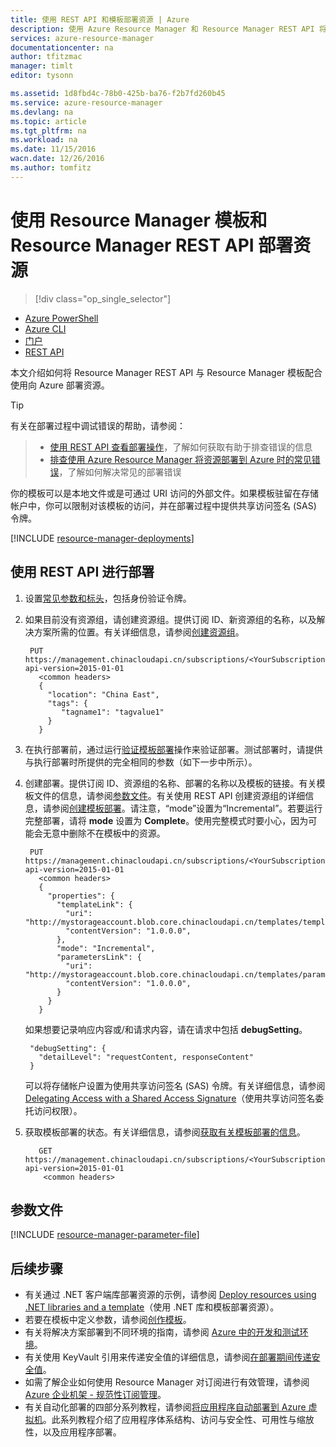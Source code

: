 ```yaml
---
title: 使用 REST API 和模板部署资源 | Azure
description: 使用 Azure Resource Manager 和 Resource Manager REST API 将资源部署到 Azure。资源在 Resource Manager 模板中定义。
services: azure-resource-manager
documentationcenter: na
author: tfitzmac
manager: timlt
editor: tysonn

ms.assetid: 1d8fbd4c-78b0-425b-ba76-f2b7fd260b45
ms.service: azure-resource-manager
ms.devlang: na
ms.topic: article
ms.tgt_pltfrm: na
ms.workload: na
ms.date: 11/15/2016
wacn.date: 12/26/2016
ms.author: tomfitz
---
```


# 使用 Resource Manager 模板和 Resource Manager REST API 部署资源
> [!div class="op_single_selector"]
* [Azure PowerShell](./powershell-azure-resource-manager.md)
* [Azure CLI](./xplat-cli-azure-resource-manager.md)
* [门户](./resource-group-portal.md)
* [REST API](./resource-manager-rest-api.md)

本文介绍如何将 Resource Manager REST API 与 Resource Manager 模板配合使用向 Azure 部署资源。

> [!TIP]
有关在部署过程中调试错误的帮助，请参阅：
> 
> * [使用 REST API 查看部署操作](./resource-manager-troubleshoot-deployments-rest.md)，了解如何获取有助于排查错误的信息
> * [排查使用 Azure Resource Manager 将资源部署到 Azure 时的常见错误](./resource-manager-common-deployment-errors.md)，了解如何解决常见的部署错误
> 
> 

你的模板可以是本地文件或是可通过 URI 访问的外部文件。如果模板驻留在存储帐户中，你可以限制对该模板的访问，并在部署过程中提供共享访问签名 (SAS) 令牌。

[!INCLUDE [resource-manager-deployments](../../includes/resource-manager-deployments.md)]

## 使用 REST API 进行部署
1. 设置[常见参数和标头](https://docs.microsoft.com/rest/api/index)，包括身份验证令牌。
2. 如果目前没有资源组，请创建资源组。提供订阅 ID、新资源组的名称，以及解决方案所需的位置。有关详细信息，请参阅[创建资源组](https://docs.microsoft.com/rest/api/resources/resourcegroups#ResourceGroups_CreateOrUpdate)。

        PUT https://management.chinacloudapi.cn/subscriptions/<YourSubscriptionId>/resourcegroups/<YourResourceGroupName>?api-version=2015-01-01
          <common headers>
          {
            "location": "China East",
            "tags": {
               "tagname1": "tagvalue1"
            }
          }
3. 在执行部署前，通过运行[验证模板部署](https://docs.microsoft.com/rest/api/resources/deployments#Deployments_Validate)操作来验证部署。测试部署时，请提供与执行部署时所提供的完全相同的参数（如下一步中所示）。
4. 创建部署。提供订阅 ID、资源组的名称、部署的名称以及模板的链接。有关模板文件的信息，请参阅[参数文件](#parameter-file)。有关使用 REST API 创建资源组的详细信息，请参阅[创建模板部署](https://docs.microsoft.com/rest/api/resources/deployments#Deployments_CreateOrUpdate)。请注意，“mode”设置为“Incremental”。若要运行完整部署，请将 **mode** 设置为 **Complete**。使用完整模式时要小心，因为可能会无意中删除不在模板中的资源。

        PUT https://management.chinacloudapi.cn/subscriptions/<YourSubscriptionId>/resourcegroups/<YourResourceGroupName>/providers/Microsoft.Resources/deployments/<YourDeploymentName>?api-version=2015-01-01
          <common headers>
          {
            "properties": {
              "templateLink": {
                "uri": "http://mystorageaccount.blob.core.chinacloudapi.cn/templates/template.json",
                "contentVersion": "1.0.0.0",
              },
              "mode": "Incremental",
              "parametersLink": {
                "uri": "http://mystorageaccount.blob.core.chinacloudapi.cn/templates/parameters.json",
                "contentVersion": "1.0.0.0",
              }
            }
          }

      如果想要记录响应内容或/和请求内容，请在请求中包括 **debugSetting**。

        "debugSetting": {
          "detailLevel": "requestContent, responseContent"
        }

      可以将存储帐户设置为使用共享访问签名 (SAS) 令牌。有关详细信息，请参阅 [Delegating Access with a Shared Access Signature](https://docs.microsoft.com/rest/api/storageservices/fileservices/delegating-access-with-a-shared-access-signature)（使用共享访问签名委托访问权限）。
5. 获取模板部署的状态。有关详细信息，请参阅[获取有关模板部署的信息](https://docs.microsoft.com/rest/api/resources/deployments#Deployments_Get)。

          GET https://management.chinacloudapi.cn/subscriptions/<YourSubscriptionId>/resourcegroups/<YourResourceGroupName>/providers/Microsoft.Resources/deployments/<YourDeploymentName>?api-version=2015-01-01
           <common headers>

## <a name="parameter-file"></a> 参数文件

[!INCLUDE [resource-manager-parameter-file](../../includes/resource-manager-parameter-file.md)]

## 后续步骤
* 有关通过 .NET 客户端库部署资源的示例，请参阅 [Deploy resources using .NET libraries and a template](../virtual-machines/virtual-machines-windows-csharp-template.md)（使用 .NET 库和模板部署资源）。
* 若要在模板中定义参数，请参阅[创作模板](./resource-group-authoring-templates.md#parameters)。
* 有关将解决方案部署到不同环境的指南，请参阅 [Azure 中的开发和测试环境](./solution-dev-test-environments.md)。
* 有关使用 KeyVault 引用来传递安全值的详细信息，请参阅[在部署期间传递安全值](./resource-manager-keyvault-parameter.md)。
* 如需了解企业如何使用 Resource Manager 对订阅进行有效管理，请参阅 [Azure 企业机架 - 规范性订阅管理](./resource-manager-subscription-governance.md)。
* 有关自动化部署的四部分系列教程，请参阅[将应用程序自动部署到 Azure 虚拟机](../virtual-machines/virtual-machines-windows-dotnet-core-1-landing.md)。此系列教程介绍了应用程序体系结构、访问与安全性、可用性与缩放性，以及应用程序部署。

<!---HONumber=Mooncake_1219_2016-->